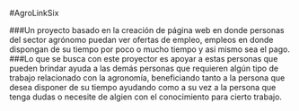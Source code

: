 #AgroLinkSix

###Un proyecto basado en la creación de página web en donde personas del sector agrónomo puedan ver ofertas de empleo, empleos en donde dispongan de su tiempo por poco o mucho tiempo y asi mismo sea el pago.
###Lo que se busca con este proyector es apoyar a estas personas que pueden brindar ayuda a las demás personas que requieren algún tipo de trabajo relacionado con la agronomía, beneficiando tanto a la persona que desea disponer de su tiempo ayudando como a su vez a la persona que tenga dudas o necesite de algien con el conocimiento para cierto trabajo.
